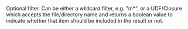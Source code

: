 Optional filter. Can be either a wildcard filter,
            e.g. "m*", or a UDF/Closure which accepts the file/directory name and returns a boolean value to indicate
            whether that item should be included in the result or not.